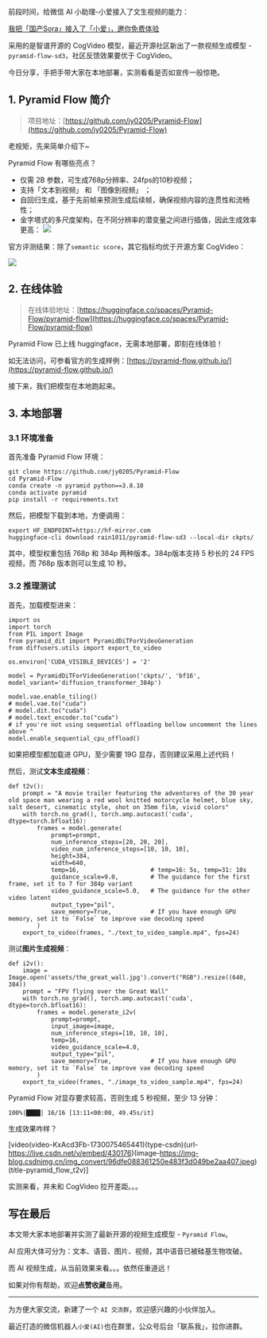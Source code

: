 ﻿前段时间，给微信 AI 小助理-小爱接入了文生视频的能力：

[我把「国产Sora」接入了「小爱」，邀你免费体验](https://blog.csdn.net/u010522887/article/details/142625882)

采用的是智谱开源的 CogVideo 模型，最近开源社区新出了一款视频生成模型 - `pyramid-flow-sd3`，社区反馈效果要优于 CogVideo。

今日分享，手把手带大家在本地部署，实测看看是否如宣传一般惊艳。

## 1. Pyramid Flow 简介
> 项目地址：[https://github.com/jy0205/Pyramid-Flow](https://github.com/jy0205/Pyramid-Flow)

老规矩，先来简单介绍下~

Pyramid Flow 有哪些亮点？
- 仅需 2B 参数，可生成768p分辨率、24fps的10秒视频；
- 支持「文本到视频」 和 「图像到视频」 ；
- 自回归生成，基于先前帧来预测生成后续帧，确保视频内容的连贯性和流畅性；
- 金字塔式的多尺度架构，在不同分辨率的潜变量之间进行插值，因此生成效率更高：
![](https://img-blog.csdnimg.cn/img_convert/ae2a0e8bde872f277e36721c278dd99a.png)


官方评测结果：除了`semantic score`，其它指标均优于开源方案 CogVideo：

![](https://img-blog.csdnimg.cn/img_convert/f9278471337ef54a8dae6f819b30139e.png)


## 2. 在线体验
> 在线体验地址：[https://huggingface.co/spaces/Pyramid-Flow/pyramid-flow](https://huggingface.co/spaces/Pyramid-Flow/pyramid-flow)

Pyramid Flow 已上线 huggingface，无需本地部署，即刻在线体验！

如无法访问，可参看官方的生成样例：[https://pyramid-flow.github.io/](https://pyramid-flow.github.io/)

接下来，我们把模型在本地跑起来。

## 3. 本地部署

### 3.1 环境准备

首先准备 Pyramid Flow 环境：

```
git clone https://github.com/jy0205/Pyramid-Flow
cd Pyramid-Flow
conda create -n pyramid python==3.8.10
conda activate pyramid
pip install -r requirements.txt
```

然后，把模型下载到本地，方便调用：

```
export HF_ENDPOINT=https://hf-mirror.com
huggingface-cli download rain1011/pyramid-flow-sd3 --local-dir ckpts/
```

其中，模型权重包括 768p 和 384p 两种版本。384p版本支持 5 秒长的 24 FPS视频，而 768p 版本则可以生成 10 秒。

### 3.2 推理测试

首先，加载模型进来：

```
import os
import torch
from PIL import Image
from pyramid_dit import PyramidDiTForVideoGeneration
from diffusers.utils import export_to_video

os.environ['CUDA_VISIBLE_DEVICES'] = '2'

model = PyramidDiTForVideoGeneration('ckpts/', 'bf16', model_variant='diffusion_transformer_384p')

model.vae.enable_tiling()
# model.vae.to("cuda")
# model.dit.to("cuda")
# model.text_encoder.to("cuda")
# if you're not using sequential offloading bellow uncomment the lines above ^
model.enable_sequential_cpu_offload()
```

如果把模型都加载进 GPU，至少需要 19G 显存，否则建议采用上述代码！

然后，测试**文本生成视频**：

```
def t2v():
    prompt = "A movie trailer featuring the adventures of the 30 year old space man wearing a red wool knitted motorcycle helmet, blue sky, salt desert, cinematic style, shot on 35mm film, vivid colors"
    with torch.no_grad(), torch.amp.autocast('cuda', dtype=torch.bfloat16):
        frames = model.generate(
            prompt=prompt,
            num_inference_steps=[20, 20, 20],
            video_num_inference_steps=[10, 10, 10],
            height=384,     
            width=640,
            temp=16,                    # temp=16: 5s, temp=31: 10s
            guidance_scale=9.0,         # The guidance for the first frame, set it to 7 for 384p variant
            video_guidance_scale=5.0,   # The guidance for the other video latent
            output_type="pil",
            save_memory=True,           # If you have enough GPU memory, set it to `False` to improve vae decoding speed
        )
    export_to_video(frames, "./text_to_video_sample.mp4", fps=24)
```
测试**图片生成视频**：
```
def i2v():
    image = Image.open('assets/the_great_wall.jpg').convert("RGB").resize((640, 384))
    prompt = "FPV flying over the Great Wall"
    with torch.no_grad(), torch.amp.autocast('cuda', dtype=torch.bfloat16):
        frames = model.generate_i2v(
            prompt=prompt,
            input_image=image,
            num_inference_steps=[10, 10, 10],
            temp=16,
            video_guidance_scale=4.0,
            output_type="pil",
            save_memory=True,           # If you have enough GPU memory, set it to `False` to improve vae decoding speed
        )
    export_to_video(frames, "./image_to_video_sample.mp4", fps=24)
```

Pyramid Flow 对显存要求较高，否则生成 5 秒视频，至少 13 分钟：

```
100%|████| 16/16 [13:11<00:00, 49.45s/it]
```

生成效果咋样？


[video(video-KxAcd3Fb-1730075465441)(type-csdn)(url-https://live.csdn.net/v/embed/430176)(image-https://img-blog.csdnimg.cn/img_convert/96dfe088361250e483f3d049be2aa407.jpeg)(title-pyramid_flow_t2v)]


实测来看，并未和 CogVideo 拉开差距。。。

## 写在最后

本文带大家本地部署并实测了最新开源的视频生成模型 - `Pyramid Flow`。

AI 应用大体可分为：文本、语音、图片、视频，其中语音已被硅基生物攻破。

而 AI 视频生成，从当前效果来看。。。依然任重道远！

如果对你有帮助，欢迎**点赞收藏**备用。

--- 

为方便大家交流，新建了一个 `AI 交流群`，欢迎感兴趣的小伙伴加入。

最近打造的微信机器人`小爱(AI)`也在群里，公众号后台「联系我」，拉你进群。

